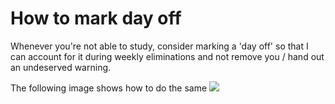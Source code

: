 # How to mark day off 

Whenever you're not able to study, consider marking a 'day off' so that I can account for it during weekly eliminations and not remove you / hand out an undeserved warning. 

The following image shows how to do the same 
![](https://i.imgur.com/Jjtzn9Q.png)